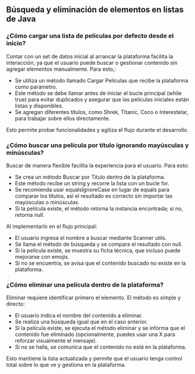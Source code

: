 <h2 align="left"> Búsqueda y eliminación de elementos en listas de Java </h2>

<h3 align="left">¿Cómo cargar una lista de películas por defecto desde el inicio? </h3>

<p align="left"> Contar con un set de datos inicial al arrancar la plataforma facilita la interacción, ya que el usuario puede buscar o gestionar contenido sin agregar elementos manualmente. Para esto,:

* Se utiliza un método llamado Cargar Películas que recibe la plataforma como parámetro.
* Este método se debe llamar antes de iniciar el bucle principal (while true) para evitar duplicados y asegurar que las películas iniciales están listas y disponibles.
* Se agregan diferentes títulos, como Shrek, Titanic, Coco o Interestelar, para trabajar sobre ellos directamente.


Esto permite probar funcionalidades y agiliza el flujo durante el desarrollo. </p>

<h3 align="left">¿Cómo buscar una película por título ignorando mayúsculas y minúsculas? </h3>

<p align="left"> Buscar de manera flexible facilita la experiencia para el usuario. Para esto:

* Se crea un método Buscar por Título dentro de la plataforma.
* Este método recibe un string y recorre la lista con un bucle for.
* Se recomienda usar equalsIgnoreCase en lugar de equals para comparar los títulos, así el resultado es correcto sin importar las mayúsculas o minúsculas.
* Si la película existe, el método retorna la instancia encontrada; si no, retorna null. 

Al implementarlo en el flujo principal:

* El usuario ingresa el nombre a buscar mediante Scanner utils.
* Se llama el método de búsqueda y se compara el resultado con null.
* Si la película existe, se muestra su ficha técnica, que incluso puede mejorarse con emojis.
* Si no se encuentra, se avisa que el contenido buscado no existe en la plataforma.</p>

<h3 align="left"> ¿Cómo eliminar una película dentro de la plataforma? </h3>

<p align="left"> Eliminar requiere identificar primero el elemento. El método es simple y directo:

* El usuario indica el nombre del contenido a eliminar.
* Se realiza una búsqueda igual que en el caso anterior.
* Si la película existe, se ejecuta el método eliminar y se informa que el contenido fue eliminado (opcionalmente, puedes usar una X para reforzar visualmente el mensaje).
* Si no se halla, se comunica que el contenido no está en la plataforma.

Esto mantiene la lista actualizada y permite que el usuario tenga control total sobre lo que ve y gestiona en la plataforma.</p>